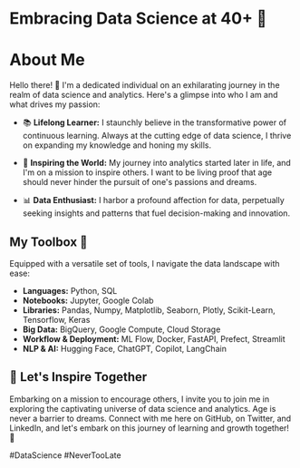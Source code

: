 # Embracing Data Science at 40+ 🚀

# About Me

Hello there! 👋 I'm a dedicated individual on an exhilarating journey in the realm of data science and analytics. Here's a glimpse into who I am and what drives my passion:

- 📚 **Lifelong Learner:** I staunchly believe in the transformative power of continuous learning. Always at the cutting edge of data science, I thrive on expanding my knowledge and honing my skills.

- 🌟 **Inspiring the World:** My journey into analytics started later in life, and I'm on a mission to inspire others. I want to be living proof that age should never hinder the pursuit of one's passions and dreams.

- 📊 **Data Enthusiast:** I harbor a profound affection for data, perpetually seeking insights and patterns that fuel decision-making and innovation.

## My Toolbox 🧰

Equipped with a versatile set of tools, I navigate the data landscape with ease:

- **Languages:** Python, SQL
- **Notebooks:** Jupyter, Google Colab
- **Libraries:** Pandas, Numpy, Matplotlib, Seaborn, Plotly, Scikit-Learn, Tensorflow, Keras
- **Big Data:** BigQuery, Google Compute, Cloud Storage
- **Workflow & Deployment:** ML Flow, Docker, FastAPI, Prefect, Streamlit
- **NLP & AI:** Hugging Face, ChatGPT, Copilot, LangChain

## 📢 Let's Inspire Together

Embarking on a mission to encourage others, I invite you to join me in exploring the captivating universe of data science and analytics. Age is never a barrier to dreams. Connect with me here on GitHub, on Twitter, and LinkedIn, and let's embark on this journey of learning and growth together! 🌟

#DataScience #NeverTooLate
